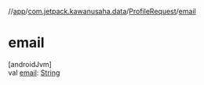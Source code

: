 //[app](../../../index.md)/[com.jetpack.kawanusaha.data](../index.md)/[ProfileRequest](index.md)/[email](email.md)

# email

[androidJvm]\
val [email](email.md): [String](https://kotlinlang.org/api/latest/jvm/stdlib/kotlin/-string/index.html)
